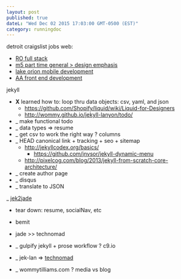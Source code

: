 ```yaml
---
layout: post
published: true
dateL: "Wed Dec 02 2015 17:03:00 GMT-0500 (EST)"
category: runningdoc
---
```


detroit craigslist jobs web:

- [RO full stack ](https://detroit.craigslist.org/okl/web/5331939890.html)
- [m5 part time general > design emphasis](https://detroit.craigslist.org/okl/web/5312306951.html)
- [lake orion mobile development](https://detroit.craigslist.org/okl/web/5309776445.html)
- [AA front end development](https://toledo.craigslist.org/web/5338283761.html)

jekyll

- **X** learned how to: loop thru data objects: csv, yaml, and json  
    - <https://github.com/Shopify/liquid/wiki/Liquid-for-Designers>
    - <http://wommy.github.io/jekyll-lanyon/todo/>
- _ make functional todo
- _ data types => resume
- _ get csv to work the right way ? columns
- _ HEAD canonical link + tracking + seo + sitemap
    - <http://jekyllcodex.org/basics/>
        - <https://github.com/jnvsor/jekyll-dynamic-menu>
    - <http://pixelcog.com/blog/2013/jekyll-from-scratch-core-architecture/>
- _ create author page
- _ disqus
- _ translate to JSON

_ [jek2jade](http://jek2jade-wommy.c9.io:8080/resume.html) 

- tear down: resume, socialNav, etc
- bemit
- jade >> technomad

- _ gulpify jekyll + prose workflow ? c9.io
- _ jek-lan => [technomad](https://github.com/wommy/technomad)
- _ wommytilliams.com ? media vs blog